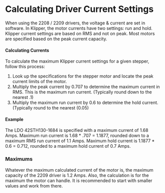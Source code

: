 # Calculating Driver Current Settings

When using the 2208 / 2209 drivers, the voltage & current are set in software.  In Klipper, the motor currents have two settings: run and hold.  Klipper current settings are based on RMS and not on peak.  Most motors are specified based on the peak current capacity.

#### Calculating Currents

To calculate the maximum Klipper current settings for a given stepper, follow this process:

1. Look up the specifications for the stepper motor and locate the peak current limits of the motor.
2. Multiply the peak current by 0.707 to determine the maximum current in RMS.  This is the maximum run current. (Typically round down to the nearest .1)
3. Multiply the maximum run current by 0.6 to determine the hold current.  (Typically round to the nearest (0.05)

#### Example

The LDO 42STH130-1684 is specified with a maximum current of 1.68 Amps.  Maximum run current is 1.68 * .707 = 1.1877, rounded down to a maximum RMS run current of 1.1 Amps.  Maximum hold current is 1.1877 * 0.6 = 0.712, rounded to a maximum hold current of 0.7 Amps. 

### Maximums

Whatever the maximum calculated current of the motor is, the maximum capacity of the 2209 driver is 1.2 Amps.  Also, the calculation is for the maximum the motor can handle.  It is recommended to start with smaller values and work from there.